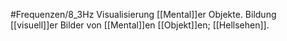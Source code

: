 #Frequenzen/8_3Hz
Visualisierung [[Mental]]er Objekte.
Bildung [[visuell]]er Bilder von [[Mental]]en [[Objekt]]en; [[Hellsehen]].